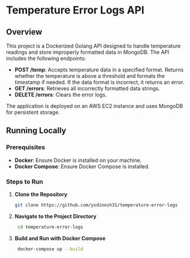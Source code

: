 # Temperature Error Logs API

## Overview

This project is a Dockerized Golang API designed to handle temperature readings and store improperly formatted data in MongoDB. The API includes the following endpoints:

- **POST /temp**: Accepts temperature data in a specified format. Returns whether the temperature is above a threshold and formats the timestamp if needed. If the data format is incorrect, it returns an error.
- **GET /errors**: Retrieves all incorrectly formatted data strings.
- **DELETE /errors**: Clears the error logs.

The application is deployed on an AWS EC2 instance and uses MongoDB for persistent storage.

## Running Locally

### Prerequisites

- **Docker**: Ensure Docker is installed on your machine.
- **Docker Compose**: Ensure Docker Compose is installed.

### Steps to Run

1. **Clone the Repository**

   ```bash
   git clone https://github.com/ysdinesh31/temperature-error-logs
2. **Navigate to the Project Directory**

   ```bash
    cd temperature-error-logs
3. **Build and Run with Docker Compose**

   ```bash
    docker-compose up --build
